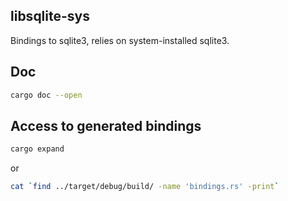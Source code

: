## libsqlite-sys
Bindings to sqlite3, relies on system-installed sqlite3.  

## Doc
```bash
cargo doc --open
```

## Access to generated bindings
```bash
cargo expand
```  
or  
```bash
cat `find ../target/debug/build/ -name 'bindings.rs' -print`
```
